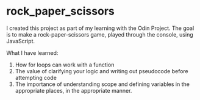 # rock_paper_scissors
I created this project as part of my learning with the Odin Project. The goal is to make a rock-paper-scissors game, played through the console, using JavaScript. 

What I have learned:

1. How for loops can work with a function
2. The value of clarifying your logic and writing out pseudocode before attempting code
3. The importance of understanding scope and defining variables in the appropriate places, in the appropriate manner.